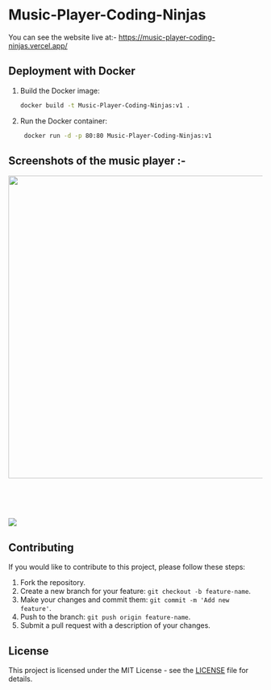 # Music-Player-Coding-Ninjas

You can see the website live at:-
https://music-player-coding-ninjas.vercel.app/

## Deployment with Docker
1. Build the Docker image:
   ```bash
   docker build -t Music-Player-Coding-Ninjas:v1 .
   ```
2. Run the Docker container:
   ```bash
    docker run -d -p 80:80 Music-Player-Coding-Ninjas:v1
   ```

## Screenshots of the music player :-

<img src ="https://github.com/itsdhruvarora/Music-Player-Coding-Ninjas/blob/main/Screenshot%202022-04-24%20at%2010-04-53%20Ninja%20Studio%20-%20Music%20Player.png" height = 600px width= 1100px>

<br> <br> <br>

<img src = "https://github.com/itsdhruvarora/Music-Player-Coding-Ninjas/blob/main/Screenshot%202022-04-24%20at%2010-09-14%20Playlist-1.png">

## Contributing

If you would like to contribute to this project, please follow these steps:

1. Fork the repository.
2. Create a new branch for your feature: `git checkout -b feature-name`.
3. Make your changes and commit them: `git commit -m 'Add new feature'`.
4. Push to the branch: `git push origin feature-name`.
5. Submit a pull request with a description of your changes.

## License

This project is licensed under the MIT License - see the [LICENSE](LICENSE) file for details.
